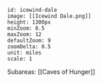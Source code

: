```leaflet
id: icewind-dale
image: [[Icewind Dale.png]]
height: 1300px
minZoom: 8.5
maxZoom: 12
defaultZoom: 9
zoomDelta: 0.5
unit: miles
scale: 1
```

Subareas:
[[Caves of Hunger]]

